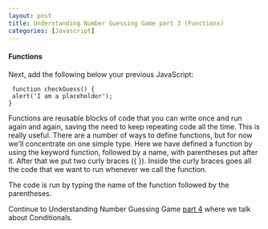 ```yaml
---
layout: post
title: Understanding Number Guessing Game part 3 (Functions)
categories: [Javascript]
---
```

#### Functions
Next, add the following below your previous JavaScript:	

	 function checkGuess() {
 	 alert('I am a placeholder');
	}
	
Functions are reusable blocks of code that you can write once and run again and again, saving the need to keep repeating code all the time. This is really useful. There are a number of ways to define functions, but for now we'll concentrate on one simple type. Here we have defined a function by using the keyword function, followed by a name, with parentheses put after it. After that we put two curly braces ({ }). Inside the curly braces goes all the code that we want to run whenever we call the function.

The code is run by typing the name of the function followed by the parentheses.

Continue to Understanding Number Guessing Game [part 4](https://reizariva-hale.github.io/understanding-number-guessing-game-part4) where we talk about Conditionals.
